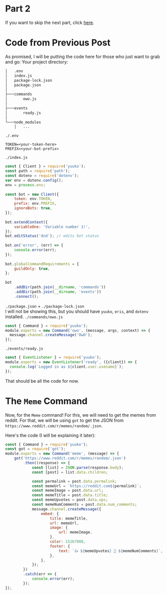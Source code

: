 # Part 2
If you want to skip the next part, click [here](#cmd).
# Code from Previous Post
As promised, I will be putting the code here for those who just want to grab and go:
Your project directory:
```bash
│   .env
│   index.js
│   package-lock.json
│   package.json
│
├───commands
│       owo.js
│
├───events
│       ready.js
│
└───node_modules
    │   ...
```
`./.env`
```
TOKEN=<your-token-here>
PREFIX=<your-bot-prefix>
```
`./index.js`
```js
const { Client } = require('yuuko');
const path = require('path');
const dotenv = require('dotenv');
var env = dotenv.config();
env = process.env;
 
const bot = new Client({
    token: env.TOKEN,
    prefix: env.PREFIX,
    ignoreBots: true,
});
 
bot.extendContext({
    variableOne: 'Variable number 1!',
});
bot.editStatus('dnd'); // edits bot status
 
bot.on('error', (err) => {
    console.error(err);
});
 
bot.globalCommandRequirements = {
    guildOnly: true,
};
 
bot
    .addDir(path.join(__dirname, 'commands'))
    .addDir(path.join(__dirname, 'events'))
    .connect();
```
`./package.json` + `./package-lock.json `   
I will not be showing this, but you should have `yuuko`, `eris`, and `dotenv` installed.
`./commands/owo.js`
```js
const { Command } = require('yuuko');
module.exports = new Command('owo', (message, args, context) => {
  message.channel.createMessage('OwO');
});
```
`./events/ready.js`
```js
const { EventListener } = require('yuuko');
module.exports = new EventListener('ready', ({client}) => {
  console.log(`Logged in as ${client.user.usename}`);
});
```
That should be all the code for now.

# The `Meme` Command <a name="cmd"></a>
Now, for the `Meme` command! For this, we will need to get the memes from reddit. For that, we will be using `got` to get the JSON from `https://www.reddit.com/r/memes/random/.json`.    

Here's the code (I will be explaining it later):
```js
const { Command } = require('yuuko');
const got = require('got');
module.exports = new Command('meme', (message) => {
	got('https://www.reddit.com/r/memes/random/.json')
		.then((response) => {
			const [list] = JSON.parse(response.body);
			const [post] = list.data.children;

			const permalink = post.data.permalink;
			const memeUrl = `https://reddit.com${permalink}`;
			const memeImage = post.data.url;
			const memeTitle = post.data.title;
			const memeUpvotes = post.data.ups;
			const memeNumComments = post.data.num_comments;
			message.channel.createMessage({
				embed: {
					title: memeTitle,
					url: memeUrl,
					image: {
						url: memeImage,
					},
					color: 15267908,
					footer: {
						text: `👍 ${memeUpvotes} 💬 ${memeNumComments}`,
					},
				},
			});
		})
		.catch(err => {
			console.error(err);
		});
});

```